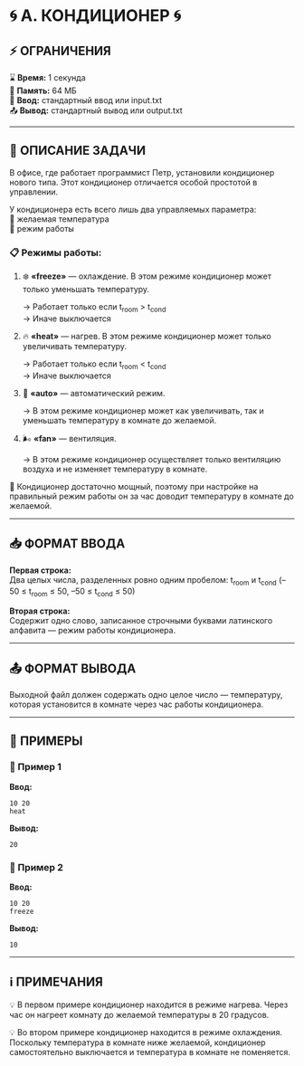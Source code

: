 # 🌀 **A. КОНДИЦИОНЕР** 🌀

## ⚡ **ОГРАНИЧЕНИЯ**
⌛ **Время:** 1 секунда  
💽 **Память:** 64 МБ  
📩 **Ввод:** стандартный ввод или input.txt  
📤 **Вывод:** стандартный вывод или output.txt  

---

## 📌 **ОПИСАНИЕ ЗАДАЧИ**

В офисе, где работает программист Петр, установили кондиционер нового типа. Этот кондиционер отличается особой простотой в управлении.  

У кондиционера есть всего лишь два управляемых параметра:  
🔹 желаемая температура  
🔹 режим работы  

### 📋 **Режимы работы:**
1. ❄️ **«freeze»** — охлаждение. В этом режиме кондиционер может только уменьшать температуру.

   → Работает только если t<sub>room</sub> > t<sub>cond</sub>  
   → Иначе выключается  

2. 🔥 **«heat»** — нагрев. В этом режиме кондиционер может только увеличивать температуру.

   → Работает только если t<sub>room</sub> < t<sub>cond</sub>  
   → Иначе выключается  

3. 🤖 **«auto»** — автоматический режим.

   → В этом режиме кондиционер может как увеличивать, так и уменьшать температуру в комнате до желаемой.

4. 🌬️ **«fan»** — вентиляция.

   → В этом режиме кондиционер осуществляет только вентиляцию воздуха и не изменяет температуру в комнате.  

💪 Кондиционер достаточно мощный, поэтому при настройке на правильный режим работы он за час доводит температуру в комнате до желаемой.

---

## 📥 **ФОРМАТ ВВОДА**
**Первая строка:**  
Два целых числа, разделенных ровно одним пробелом: t<sub>room</sub> и t<sub>cond</sub> (–50 ≤ t<sub>room</sub> ≤ 50, –50 ≤ t<sub>cond</sub> ≤ 50)  

**Вторая строка:**  
Содержит одно слово, записанное строчными буквами латинского алфавита — режим работы кондиционера. 

---

## 📤 **ФОРМАТ ВЫВОДА**
Выходной файл должен содержать одно целое число — температуру, которая установится в комнате через час работы кондиционера.  

---

## 🧪 **ПРИМЕРЫ**

### 📝 Пример 1
**Ввод:**  
```
10 20
heat
```  
**Вывод:**  
```
20
```  

### 📝 Пример 2  
**Ввод:**  
```
10 20
freeze
```  
**Вывод:**  
```
10
```   
---

## ℹ️ **ПРИМЕЧАНИЯ**  
💡 В первом примере кондиционер находится в режиме нагрева. Через час он нагреет комнату до желаемой температуры в 20 градусов.

💡 Во втором примере кондиционер находится в режиме охлаждения. Поскольку температура в комнате ниже желаемой, кондиционер самостоятельно выключается и температура в комнате не поменяется.
